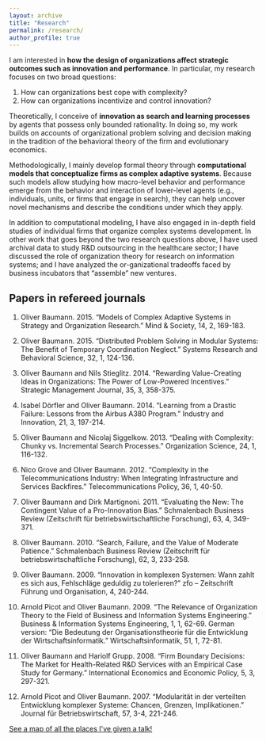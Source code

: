 ```yaml
---
layout: archive
title: "Research"
permalink: /research/
author_profile: true
---
```


I am interested in **how the design of organizations affect strategic outcomes such as innovation and performance**. In particular, my research focuses on two broad questions:

1. How can organizations best cope with complexity?
2. How can organizations incentivize and control innovation?

Theoretically, I conceive of **innovation as search and learning processes** by agents that possess only bounded rationality. In doing so, my work builds on accounts of organizational problem solving and decision making in the tradition of the behavioral theory of the firm and evolutionary economics.

Methodologically, I mainly develop formal theory through **computational models that conceptualize firms as complex adaptive systems**. Because such models allow studying how macro-level behavior and performance emerge from the behavior and interaction of lower-level agents (e.g., individuals, units, or firms that engage in search), they can help uncover novel mechanisms and describe the conditions under which they apply.

In addition to computational modeling, I have also engaged in in-depth field studies of individual firms that organize complex systems development. In other work that goes beyond the two research questions above, I have used archival data to study R&D outsourcing in the healthcare sector; I have discussed the role of organization theory for research on information systems; and I have analyzed the or-ganizational tradeoffs faced by business incubators that “assemble” new ventures.

Papers in refereed journals
---------------------------

1.	Oliver Baumann. 2015. “Models of Complex Adaptive Systems in Strategy and Organization Research.” Mind & Society, 14, 2, 169-183.

2.	Oliver Baumann. 2015. “Distributed Problem Solving in Modular Systems: The Benefit of Temporary Coordination Neglect.” Systems Research and Behavioral Science, 32, 1, 124-136.

3.	Oliver Baumann and Nils Stieglitz. 2014. “Rewarding Value-Creating Ideas in Organizations: The Power of Low-Powered Incentives.” Strategic Management Journal, 35, 3, 358-375.

4.	Isabel Dörfler and Oliver Baumann. 2014. “Learning from a Drastic Failure: Lessons from the Airbus A380 Program.” Industry and Innovation, 21, 3, 197-214.

5.	Oliver Baumann and Nicolaj Siggelkow. 2013. “Dealing with Complexity: Chunky vs. Incremental Search Processes.” Organization Science, 24, 1, 116-132.

6.	Nico Grove and Oliver Baumann. 2012. “Complexity in the Telecommunications Industry: When Integrating Infrastructure and Services Backfires.” Telecommunications Policy, 36, 1, 40-50.

7.	Oliver Baumann and Dirk Martignoni. 2011. “Evaluating the New: The Contingent Value of a Pro-Innovation Bias.” Schmalenbach Business Review (Zeitschrift für betriebswirtschaftliche Forschung), 63, 4, 349-371.

8.	Oliver Baumann. 2010. “Search, Failure, and the Value of Moderate Patience.” Schmalenbach Business Review (Zeitschrift für betriebswirtschaftliche Forschung), 62, 3, 233-258.

9.	Oliver Baumann. 2009. “Innovation in komplexen Systemen: Wann zahlt es sich aus, Fehlschläge geduldig zu tolerieren?” zfo – Zeitschrift Führung und Organisation, 4, 240-244.

10.	Arnold Picot and Oliver Baumann. 2009. “The Relevance of Organization Theory to the Field of Business and Information Systems Engineering.” Business & Information Systems Engineering, 1, 1, 62-69. German version: “Die Bedeutung der Organisationstheorie für die Entwicklung der Wirtschaftsinformatik.” Wirtschaftsinformatik, 51, 1, 72-81.

11.	Oliver Baumann and Hariolf Grupp. 2008. “Firm Boundary Decisions: The Market for Health-Related R&D Services with an Empirical Case Study for Germany.” International Economics and Economic Policy, 5, 3, 297-321.

12.	Arnold Picot and Oliver Baumann. 2007. “Modularität in der verteilten Entwicklung komplexer Systeme: Chancen, Grenzen, Implikationen.” Journal für Betriebswirtschaft, 57, 3-4, 221-246.



<p style="text-decoration:underline;"><a href="/talkmap.html">See a map of all the places I've given a talk!</a></p>
